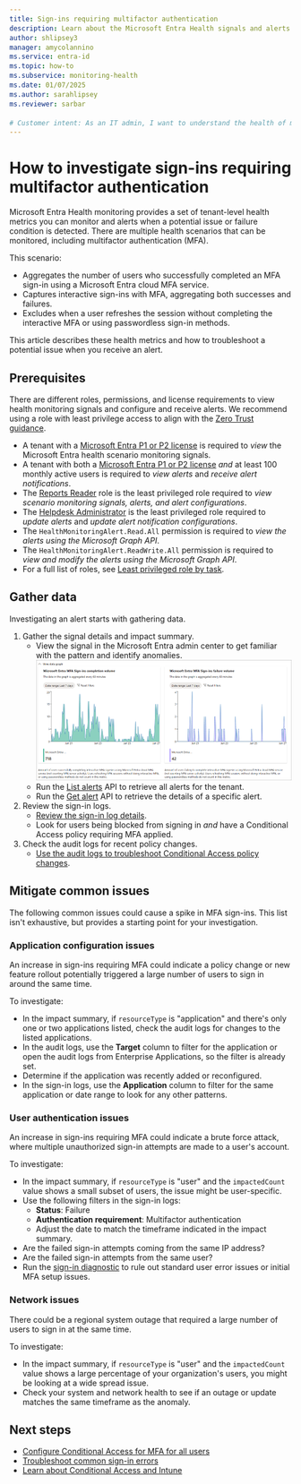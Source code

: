 ```yaml
---
title: Sign-ins requiring multifactor authentication
description: Learn about the Microsoft Entra Health signals and alerts for sign-ins that require a multifactor authentication
author: shlipsey3
manager: amycolannino
ms.service: entra-id
ms.topic: how-to
ms.subservice: monitoring-health
ms.date: 01/07/2025
ms.author: sarahlipsey
ms.reviewer: sarbar

# Customer intent: As an IT admin, I want to understand the health of my tenant through identity related signals and alerts so I can proactively address issues and maintain a healthy tenant.
---
```


# How to investigate sign-ins requiring multifactor authentication

Microsoft Entra Health monitoring provides a set of tenant-level health metrics you can monitor and alerts when a potential issue or failure condition is detected. There are multiple health scenarios that can be monitored, including multifactor authentication (MFA).

This scenario:

- Aggregates the number of users who successfully completed an MFA sign-in using a Microsoft Entra cloud MFA service.
- Captures interactive sign-ins with MFA, aggregating both successes and failures.
- Excludes when a user refreshes the session without completing the interactive MFA or using passwordless sign-in methods.

This article describes these health metrics and how to troubleshoot a potential issue when you receive an alert.

## Prerequisites

There are different roles, permissions, and license requirements to view health monitoring signals and configure and receive alerts. We recommend using a role with least privilege access to align with the [Zero Trust guidance](/security/zero-trust/zero-trust-overview).

- A tenant with a [Microsoft Entra P1 or P2 license](../../fundamentals/get-started-premium.md) is required to *view* the Microsoft Entra health scenario monitoring signals.
- A tenant with both a [Microsoft Entra P1 or P2 license](../../fundamentals/get-started-premium.md) *and* at least 100 monthly active users is required to *view alerts* and *receive alert notifications*.
- The [Reports Reader](../role-based-access-control/permissions-reference.md#reports-reader) role is the least privileged role required to *view scenario monitoring signals, alerts, and alert configurations*.
- The [Helpdesk Administrator](../role-based-access-control/permissions-reference.md#helpdesk-administrator) is the least privileged role required to *update alerts* and *update alert notification configurations*.
- The `HealthMonitoringAlert.Read.All` permission is required to *view the alerts using the Microsoft Graph API*.
- The `HealthMonitoringAlert.ReadWrite.All` permission is required to *view and modify the alerts using the Microsoft Graph API*.
- For a full list of roles, see [Least privileged role by task](../role-based-access-control/delegate-by-task.md#monitoring-and-health---audit-and-sign-in-logs-least-privileged-roles).

## Gather data

Investigating an alert starts with gathering data.

1. Gather the signal details and impact summary.
    - View the signal in the Microsoft Entra admin center to get familiar with the pattern and identify anomalies.
        ![Screenshot of the sign-ins requiring MFA signal.](media/scenario-health-sign-ins-mfa/scenario-monitoring-signal-mfa.png)
    - Run the [List alerts](/graph/api/healthmonitoring-healthmonitoringroot-list-alerts?view=graph-rest-beta&preserve-view=true) API to retrieve all alerts for the tenant.
    - Run the [Get alert](/graph/api/healthmonitoring-alert-get?view=graph-rest-beta&preserve-view=true) API to retrieve the details of a specific alert.
1. Review the sign-in logs.
    - [Review the sign-in log details](concept-sign-in-log-activity-details.md).
    - Look for users being blocked from signing in *and* have a Conditional Access policy requiring MFA applied.
1. Check the audit logs for recent policy changes.
    - [Use the audit logs to troubleshoot Conditional Access policy changes](../conditional-access/troubleshoot-policy-changes-audit-log.md).

## Mitigate common issues

The following common issues could cause a spike in MFA sign-ins. This list isn't exhaustive, but provides a starting point for your investigation.

### Application configuration issues

An increase in sign-ins requiring MFA could indicate a policy change or new feature rollout potentially triggered a large number of users to sign in around the same time.

To investigate:

- In the impact summary, if `resourceType` is "application" and there's only one or two applications listed, check the audit logs for changes to the listed applications.
- In the audit logs, use the **Target** column to filter for the application or open the audit logs from Enterprise Applications, so the filter is already set.
- Determine if the application was recently added or reconfigured. 
- In the sign-in logs, use the **Application** column to filter for the same application or date range to look for any other patterns.

### User authentication issues

An increase in sign-ins requiring MFA could indicate a brute force attack, where multiple unauthorized sign-in attempts are made to a user's account. 

To investigate:

- In the impact summary, if `resourceType` is "user" and the `impactedCount` value shows a small subset of users, the issue might be user-specific.
- Use the following filters in the sign-in logs:
    - **Status**: Failure
    - **Authentication requirement**: Multifactor authentication
    - Adjust the date to match the timeframe indicated in the impact summary.
- Are the failed sign-in attempts coming from the same IP address?
- Are the failed sign-in attempts from the same user?
- Run the [sign-in diagnostic](howto-use-sign-in-diagnostics.md) to rule out standard user error issues or initial MFA setup issues.

### Network issues

There could be a regional system outage that required a large number of users to sign in at the same time. 

To investigate:

- In the impact summary, if `resourceType` is "user" and the `impactedCount` value shows a large percentage of your organization's users, you might be looking at a wide spread issue.
- Check your system and network health to see if an outage or update matches the same timeframe as the anomaly.


## Next steps

- [Configure Conditional Access for MFA for all users](../conditional-access/howto-conditional-access-policy-all-users-mfa.md)
- [Troubleshoot common sign-in errors](howto-troubleshoot-sign-in-errors.md)
- [Learn about Conditional Access and Intune](/mem/intune/protect/conditional-access)
